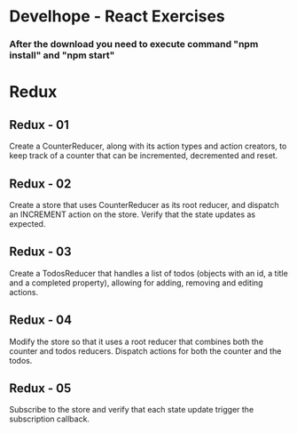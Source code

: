 # Develhope - React Exercises

### After the download you need to execute command "npm install" and "npm start"

# Redux

## Redux - 01

Create a CounterReducer, along with its action types and action creators, to keep track of a counter that can be incremented, decremented and reset.

## Redux - 02

Create a store that uses CounterReducer as its root reducer, and dispatch an INCREMENT action on the store. Verify that the state updates as expected.

## Redux - 03

Create a TodosReducer that handles a list of todos (objects with an id, a title and a completed property), allowing for adding, removing and editing actions.

## Redux - 04

Modify the store so that it uses a root reducer that combines both the counter and todos reducers. Dispatch actions for both the counter and the todos.

## Redux - 05

Subscribe to the store and verify that each state update trigger the subscription callback.